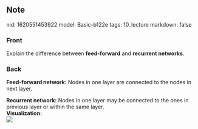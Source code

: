 ## Note
nid: 1620551453922
model: Basic-b122e
tags: 10_lecture
markdown: false

### Front
Explain the difference between <b>feed-forward</b> and <b>recurrent
networks</b>.

### Back
<b>Feed-forward network:</b> Nodes in one layer are connected to
the nodes in next layer.
<div>
  <b>Recurrent network:</b> Nodes in one layer may be connected to
  the ones in previous layer or within the same layer.
</div>
<div>
  <b>Visualization:</b>
</div>
<div><img src=
"paste-d4358e0a8b99cde470a1ae8717d7cc9453c53a3d.jpg"></div>

